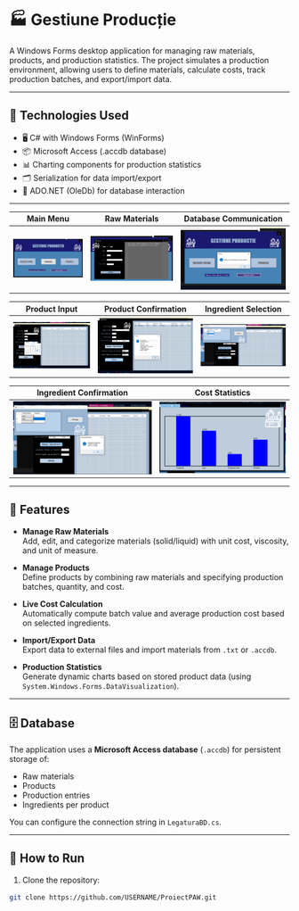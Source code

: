 # 🏭 Gestiune Producție

A Windows Forms desktop application for managing raw materials, products, and production statistics. The project simulates a production environment, allowing users to define materials, calculate costs, track production batches, and export/import data.

---

## 🧩 Technologies Used

- 🖥️ C# with Windows Forms (WinForms)
- 📦 Microsoft Access (.accdb database)
- 📊 Charting components for production statistics
- 🗂️ Serialization for data import/export
- 📁 ADO.NET (OleDb) for database interaction

---
| Main Menu                           | Raw Materials                         | Database Communication                    |
| ----------------------------------- | ------------------------------------- | ----------------------------------------- |
| ![](Screenshots/MeniuPrincipal.png) | ![](Screenshots/FormMateriiPrime.png) | ![](Screenshots/ComunicareBazaDeDate.png) |

| Product Input                    | Product Confirmation              | Ingredient Selection                       |
| -------------------------------- | --------------------------------- | ------------------------------------------ |
| ![](Screenshots/FormProduse.png) | ![](Screenshots/FormProduse2.png) | ![](Screenshots/IngredienteSelectate1.png) |

| Ingredient Confirmation                    | Cost Statistics                                   |
| --------------------------------- | --------------------------------------- |
| ![](Screenshots/IngredienteSelectate2.png) | ![](Screenshots/StatisticiCostMediuProductie.png) |

---
## 🎯 Features

- **Manage Raw Materials**  
  Add, edit, and categorize materials (solid/liquid) with unit cost, viscosity, and unit of measure.

- **Manage Products**  
  Define products by combining raw materials and specifying production batches, quantity, and cost.

- **Live Cost Calculation**  
  Automatically compute batch value and average production cost based on selected ingredients.

- **Import/Export Data**  
  Export data to external files and import materials from `.txt` or `.accdb`.

- **Production Statistics**  
  Generate dynamic charts based on stored product data (using `System.Windows.Forms.DataVisualization`).

---

## 🗄️ Database

The application uses a **Microsoft Access database** (`.accdb`) for persistent storage of:

- Raw materials
- Products
- Production entries
- Ingredients per product

You can configure the connection string in `LegaturaBD.cs`.

---

## 🚀 How to Run

1. Clone the repository:
```bash
git clone https://github.com/USERNAME/ProiectPAW.git
